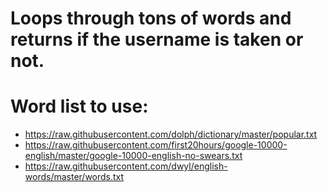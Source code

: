# Loops through tons of words and returns if the username is taken or not.

# Word list to use:

- https://raw.githubusercontent.com/dolph/dictionary/master/popular.txt
- https://raw.githubusercontent.com/first20hours/google-10000-english/master/google-10000-english-no-swears.txt
- https://raw.githubusercontent.com/dwyl/english-words/master/words.txt

